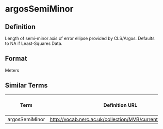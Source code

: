 # argosSemiMinor 

## Definition 
Length of semi-minor axis of error ellipse provided by CLS/Argos.
Defaults to NA if Least-Squares Data.

## Format
Meters

## Similar Terms 
|Term|Definition URL|Source Vocabulary Publisher/Creator|
|----|----------|-----------------|
|argosSemiMinor |http://vocab.nerc.ac.uk/collection/MVB/current/MVB000044/|Movebank|

 